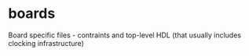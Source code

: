 # boards

Board specific files - contraints and top-level HDL (that usually includes clocking infrastructure)
